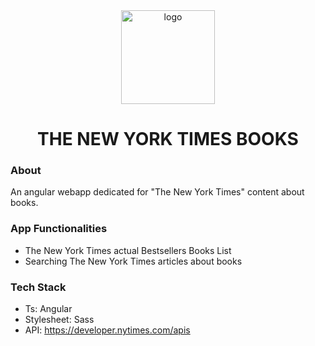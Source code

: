 <div align="center">
  <img width="150px" height="150px" 
    src="https://upload.wikimedia.org/wikipedia/commons/thumb/c/cf/Angular_full_color_logo.svg/1024px-Angular_full_color_logo.svg.png" alt="logo">
  <h1>THE NEW YORK TIMES BOOKS</h1> 
</div>

### About
An angular webapp dedicated for "The New York Times" content about books.

### App Functionalities
- The New York Times actual Bestsellers Books List
- Searching The New York Times articles about books

### Tech Stack
- Ts: Angular
- Stylesheet: Sass
- API: https://developer.nytimes.com/apis
